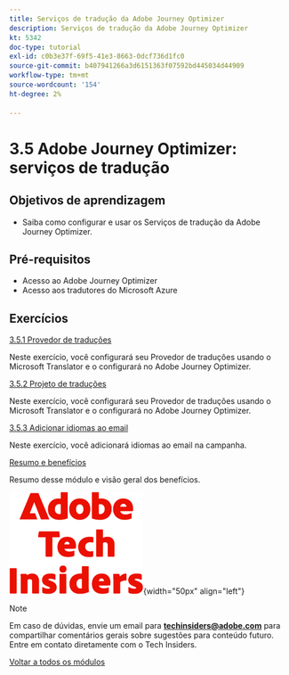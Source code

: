 ```yaml
---
title: Serviços de tradução da Adobe Journey Optimizer
description: Serviços de tradução da Adobe Journey Optimizer
kt: 5342
doc-type: tutorial
exl-id: c0b3e37f-69f5-41e3-8663-0dcf736d1fc0
source-git-commit: b407941266a3d6151363f07592bd445034d44909
workflow-type: tm+mt
source-wordcount: '154'
ht-degree: 2%

---
```


# 3.5 Adobe Journey Optimizer: serviços de tradução

## Objetivos de aprendizagem

- Saiba como configurar e usar os Serviços de tradução da Adobe Journey Optimizer.

## Pré-requisitos

- Acesso ao Adobe Journey Optimizer
- Acesso aos tradutores do Microsoft Azure

## Exercícios

[3.5.1 Provedor de traduções](./ex1.md)

Neste exercício, você configurará seu Provedor de traduções usando o Microsoft Translator e o configurará no Adobe Journey Optimizer.

[3.5.2 Projeto de traduções](./ex2.md)

Neste exercício, você configurará seu Provedor de traduções usando o Microsoft Translator e o configurará no Adobe Journey Optimizer.

[3.5.3 Adicionar idiomas ao email](./ex3.md)

Neste exercício, você adicionará idiomas ao email na campanha.

[Resumo e benefícios](./summary.md)

Resumo desse módulo e visão geral dos benefícios.

![Informantes técnicos](./../../../../assets/images/techinsiders.png){width="50px" align="left"}

>[!NOTE]
>
>Em caso de dúvidas, envie um email para **techinsiders@adobe.com** para compartilhar comentários gerais sobre sugestões para conteúdo futuro. Entre em contato diretamente com o Tech Insiders.

[Voltar a todos os módulos](./../../../../overview.md)
